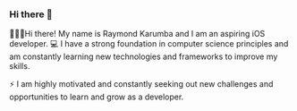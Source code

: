 ### Hi there 👋

<!--
**rkarumba/rkarumba** is a ✨ _special_ ✨ repository because its `README.md` (this file) appears on your GitHub profile.

Here are some ideas to get you started:

- 🔭 I’m currently working on a spotify room music player with a django backend and a react front-end 
- 🌱 I’m currently learning Python
- 👯 I’m looking to collaborate on Junior Web Development Projects
- 🤔 I’m looking for help with Mastering Object Oriented Programming
- 💬 Ask me about 
- 📫 How to reach me: 
- 😄 Pronouns: ...
- ⚡ Fun fact: ...
-->
🧑🏽‍💻Hi there! My name is Raymond Karumba and I am an aspiring iOS developer.
💻 I have a strong foundation in computer science principles and am constantly learning new technologies and frameworks to improve my skills.

⚡️ I am highly motivated and constantly seeking out new challenges and opportunities to learn and grow as a developer.
